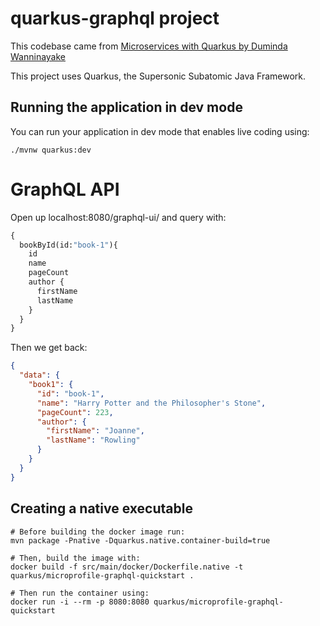 # quarkus-graphql project

This codebase came from [Microservices with Quarkus by Duminda Wanninayake](https://dumisblog.wordpress.com/2020/03/03/microservices-with-quarkus-graphql-api-reactive-mysql/)

This project uses Quarkus, the Supersonic Subatomic Java Framework.

## Running the application in dev mode

You can run your application in dev mode that enables live coding using:
```
./mvnw quarkus:dev
```

# GraphQL API

Open up localhost:8080/graphql-ui/ and query with:

```graphql
{
  bookById(id:"book-1"){
    id
    name
    pageCount
    author {
      firstName
      lastName
    }
  }
}
```

Then we get back:

```json
{
  "data": {
    "book1": {
      "id": "book-1",
      "name": "Harry Potter and the Philosopher's Stone",
      "pageCount": 223,
      "author": {
        "firstName": "Joanne",
        "lastName": "Rowling"
      }
    }
  }
}
```

## Creating a native executable

```shell
# Before building the docker image run:
mvn package -Pnative -Dquarkus.native.container-build=true

# Then, build the image with:
docker build -f src/main/docker/Dockerfile.native -t quarkus/microprofile-graphql-quickstart .

# Then run the container using:
docker run -i --rm -p 8080:8080 quarkus/microprofile-graphql-quickstart
```
